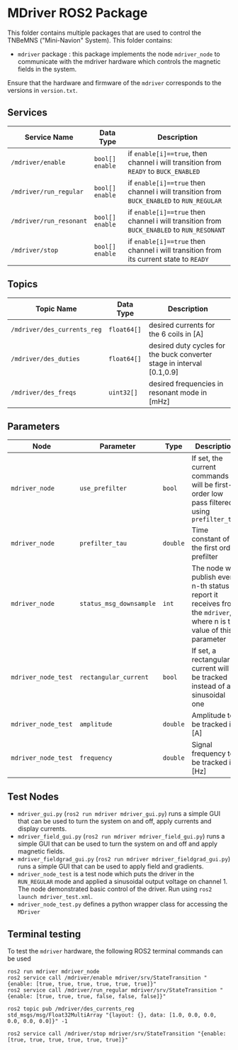 # MDriver ROS2 Package

This folder contains multiple packages that are used to control the TNBeMNS ("Mini-Navion" System). This folder contains:

* `mdriver`  package : this package implements the node `mdriver_node` to communicate with the mdriver hardware which controls the magnetic fields in the system.

Ensure that the hardware and firmware of the `mdriver` corresponds to the versions in `version.txt`.

## Services

| Service Name        | Data Type | Description                               |
| ------------------- | --------- | ----------------------------------------- |
| `/mdriver/enable`      | `bool[] enable`    | if `enable[i]==true`, then channel i will transition from `READY` to `BUCK_ENABLED` |
| `/mdriver/run_regular`        | `bool[] enable`    | if `enable[i]==true` then channel i will transition from `BUCK_ENABLED` to `RUN_REGULAR`|
| `/mdriver/run_resonant` | `bool[] enable`    | if `enable[i]==true` then channel i will transition from `BUCK_ENABLED` to `RUN_RESONANT` |
| `/mdriver/stop` | `bool[] enable`    | if `enable[i]==true` then channel i will transition from its current state to `READY` |

## Topics

| Topic Name               | Data Type    | Description                                                  |
| ------------------------ | ------------ | ------------------------------------------------------------ |
| `/mdriver/des_currents_reg` | `float64[]` | desired currents for the 6 coils in [A] |
| `/mdriver/des_duties` | `float64[]` | desired duty cycles for the buck converter stage in interval [0.1,0.9] |
| `/mdriver/des_freqs` | `uint32[]` | desired frequencies in resonant mode in [mHz] |

## Parameters

| Node | Parameter | Type | Description |
|---|---|---|---|
| `mdriver_node` | `use_prefilter` | `bool` | If set, the current commands will be first-order low pass filtered using `prefilter_tau` |
| `mdriver_node` | `prefilter_tau` | `double` | Time constant of the first order prefilter |
| `mdriver_node` | `status_msg_downsample` | `int` | The node will publish every n-th status report it receives from the `mdriver`, where n is the value of this parameter |
| `mdriver_node_test` | `rectangular_current` | `bool` | If set, a rectangular current will be tracked instead of a sinusoidal one |
| `mdriver_node_test` | `amplitude` | `double` | Amplitude to be tracked in [A] |
| `mdriver_node_test` | `frequency` | `double` | Signal frequency to be tracked in [Hz] |


## Test Nodes

- `mdriver_gui.py` (`ros2 run mdriver mdriver_gui.py`) runs a simple GUI that can be used to turn the system on and off, apply currents and display currents.
- `mdriver_field_gui.py` (`ros2 run mdriver mdriver_field_gui.py`) runs a simple GUI that can be used to turn the system on and off and apply magnetic fields.
- `mdriver_fieldgrad_gui.py` (`ros2 run mdriver mdriver_fieldgrad_gui.py`) runs a simple GUI that can be used to apply field and gradients.
- `mdriver_node_test` is a test node which puts the driver in the `RUN_REGULAR` mode and applied a sinusoidal output voltage on channel 1. The node demonstrated basic control of the driver. Run using `ros2 launch mdriver_test.xml`.
- `mdriver_node_test.py` defines a python wrapper class for accessing the `MDriver`

## Terminal testing
To test the `mdriver` hardware, the following ROS2 terminal commands can be used

    ros2 run mdriver mdriver_node
    ros2 service call /mdriver/enable mdriver/srv/StateTransition "{enable: [true, true, true, true, true, true]}"
    ros2 service call /mdriver/run_regular mdriver/srv/StateTransition "{enable: [true, true, true, false, false, false]}"

    ros2 topic pub /mdriver/des_currents_reg std_msgs/msg/Float32MultiArray "{layout: {}, data: [1.0, 0.0, 0.0, 0.0, 0.0, 0.0]}" -1

    ros2 service call /mdriver/stop mdriver/srv/StateTransition "{enable: [true, true, true, true, true, true]}"